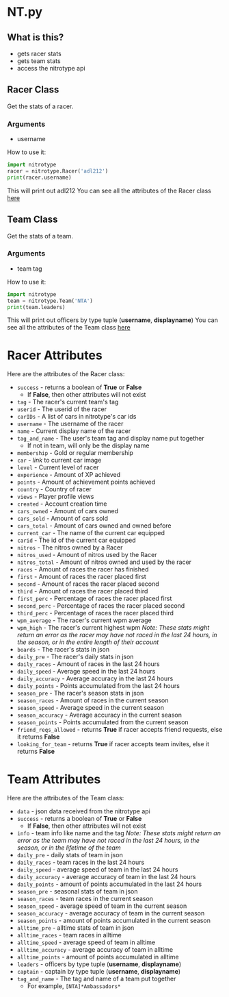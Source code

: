 # NT.py
## What is this?
* gets racer stats
* gets team stats
* access the nitrotype api
## Racer Class
Get the stats of a racer.
### Arguments
* username

How to use it:
```python
import nitrotype
racer = nitrotype.Racer('adl212')
print(racer.username)
```
This will print out adl212
You can see all the attributes of the Racer class [here](#racer-attributes)

## Team Class
Get the stats of a team.
### Arguments
* team tag

How to use it:
```python
import nitrotype
team = nitrotype.Team('NTA')
print(team.leaders)
```
This will print out officers by type tuple (**username**, **displayname**)
You can see all the attributes of the Team class [here](#team-attributes)

# Racer Attributes
Here are the attributes of the Racer class:
* `success` - returns a boolean of **True** or **False**
    * If **False**, then other attributes will not exist
* `tag` - The racer's current team's tag
* `userid` - The userid of the racer
* `carIDs` - A list of cars in nitrotype's car ids
* `username` - The username of the racer
* `name` - Current display name of the racer
* `tag_and_name` - The user's team tag and display name put together
    * If not in team, will only be the display name
* `membership` - Gold or regular membership
* `car` - *link* to current car image
* `level` - Current level of racer
* `experience` - Amount of XP achieved
* `points` - Amount of achievement points achieved
* `country` - Country of racer
* `views` - Player profile views
* `created` - Account creation time
* `cars_owned` - Amount of cars owned
* `cars_sold` - Amount of cars sold
* `cars_total` - Amount of cars owned and owned before
* `current_car` - The name of the current car equipped
* `carid` - The id of the current car equipped
* `nitros` - The nitros owned by a Racer
* `nitros_used` - Amount of nitros used by the Racer
* `nitros_total` - Amount of nitros owned and used by the racer
* `races` - Amount of races the racer has finished
* `first` - Amount of races the racer placed first
* `second` - Amount of races the racer placed second
* `third` - Amount of races the racer placed third
* `first_perc` - Percentage of races the racer placed first
* `second_perc` - Percentage of races the racer placed second
* `third_perc` - Percentage of races the racer placed third
* `wpm_average` - The racer's current wpm average
* `wpm_high` - The racer's current highest wpm
*Note: These stats might return an error as the racer may have not raced in the last 24 hours, in the season, or in the entire length of their account*
* `boards` - The racer's stats in json
* `daily_pre` - The racer's daily stats in json
* `daily_races` - Amount of races in the last 24 hours
* `daily_speed` - Average speed in the last 24 hours
* `daily_accuracy` - Average accuracy in the last 24 hours
* `daily_points` - Points accumulated from the last 24 hours
* `season_pre` - The racer's season stats in json
* `season_races` - Amount of races in the current season
* `season_speed` - Average speed in the current season
* `season_accuracy` - Average accuracy in the current season
* `season_points` - Points accumulated from the current season
* `friend_reqs_allowed` - returns **True** if racer accepts friend requests, else it returns **False**
* `looking_for_team` - returns **True** if racer accepts team invites, else it returns **False**
# Team Attributes
Here are the attributes of the Team class:
* `data` - json data received from the nitrotype api
* `success` - returns a boolean of **True** or **False**
    * If **False**, then other attributes will not exist
* `info` - team info like name and the tag
*Note: These stats might return an error as the team may have not raced in the last 24 hours, in the season, or in the lifetime of the team*
* `daily_pre` - daily stats of team in json
* `daily_races` - team races in the last 24 hours
* `daily_speed` - average speed of team in the last 24 hours
* `daily_accuracy` - average accuracy of team in the last 24 hours
* `daily_points` - amount of points accumulated in the last 24 hours
* `season_pre` - seasonal stats of team in json
* `season_races` - team races in the current season
* `season_speed` - average speed of team in the current season
* `season_accuracy` - average accuracy of team in the current season
* `season_points` - amount of points accumulated in the current season
* `alltime_pre` - alltime stats of team in json
* `alltime_races` - team races in alltime
* `alltime_speed` - average speed of team in alltime
* `alltime_accuracy` - average accuracy of team in alltime
* `alltime_points` - amount of points accumulated in alltime
* `leaders` - officers by type tuple (**username**, **displayname**)
* `captain` - captain by type tuple (**username**, **displayname**)
* `tag_and_name` - The tag and name of a team put together
    * For example, `[NTA]*Ambassadors*`